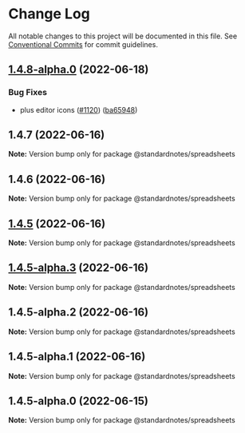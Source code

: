 # Change Log

All notable changes to this project will be documented in this file.
See [Conventional Commits](https://conventionalcommits.org) for commit guidelines.

## [1.4.8-alpha.0](https://github.com/standardnotes/app/compare/@standardnotes/spreadsheets@1.4.7...@standardnotes/spreadsheets@1.4.8-alpha.0) (2022-06-18)

### Bug Fixes

* plus editor icons ([#1120](https://github.com/standardnotes/app/issues/1120)) ([ba65948](https://github.com/standardnotes/app/commit/ba65948364a3fca7bfa5005c56802102c73ccd99))

## 1.4.7 (2022-06-16)

**Note:** Version bump only for package @standardnotes/spreadsheets

## 1.4.6 (2022-06-16)

**Note:** Version bump only for package @standardnotes/spreadsheets

## [1.4.5](https://github.com/standardnotes/app/compare/@standardnotes/spreadsheets@1.4.5-alpha.3...@standardnotes/spreadsheets@1.4.5) (2022-06-16)

**Note:** Version bump only for package @standardnotes/spreadsheets

## [1.4.5-alpha.3](https://github.com/standardnotes/app/compare/@standardnotes/spreadsheets@1.4.5-alpha.2...@standardnotes/spreadsheets@1.4.5-alpha.3) (2022-06-16)

**Note:** Version bump only for package @standardnotes/spreadsheets

## 1.4.5-alpha.2 (2022-06-16)

**Note:** Version bump only for package @standardnotes/spreadsheets

## 1.4.5-alpha.1 (2022-06-16)

**Note:** Version bump only for package @standardnotes/spreadsheets

## 1.4.5-alpha.0 (2022-06-15)

**Note:** Version bump only for package @standardnotes/spreadsheets
